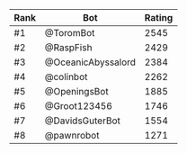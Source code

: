 Rank|Bot|Rating
---|---|---
#1|@ToromBot|2545
#2|@RaspFish|2429
#3|@OceanicAbyssalord|2384
#4|@colinbot|2262
#5|@OpeningsBot|1885
#6|@Groot123456|1746
#7|@DavidsGuterBot|1554
#8|@pawnrobot|1271
